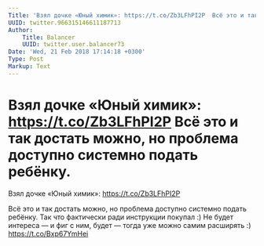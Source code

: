 ```yaml
---
Title: 'Взял дочке «Юный химик»: https://t.co/Zb3LFhPI2P  Всё это и так достать можно, но проблема доступно системно подать ребёнку.'
UUID: twitter.966315146611187713
Author:
    Title: Balancer
    UUID: twitter.user.balancer73
Date: 'Wed, 21 Feb 2018 17:14:18 +0300'
Type: Post
Markup: Text
---
```


# Взял дочке «Юный химик»: https://t.co/Zb3LFhPI2P  Всё это и так достать можно, но проблема доступно системно подать ребёнку.

Взял дочке «Юный химик»: https://t.co/Zb3LFhPI2P

Всё это и так достать можно, но проблема доступно системно
подать ребёнку. Так что фактически ради инструкции покупал
:) Не будет интереса — и фиг с ним, будет — тогда уже можно
самим расширять :) https://t.co/Bxp67YmHei